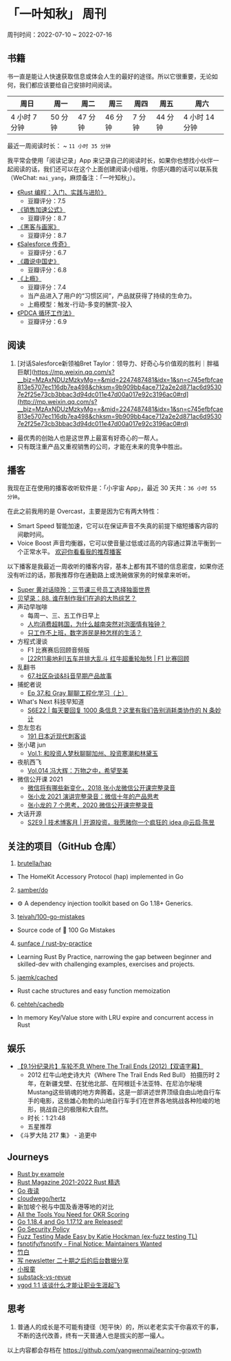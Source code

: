# 「一叶知秋」 周刊

周刊时间：2022-07-10 ~ 2022-07-16

## 书籍

书一直是能让人快速获取信息或体会人生的最好的途径。所以它很重要，无论如何，我们都应该要给自己安排时间阅读。

| 周日 | 周一 | 周二 | 周三 | 周四 | 周五 | 周六 |
|----|----|----|----|----|----|----|
| 4 小时 7 分钟 | 50 分钟 | 47 分钟 | 46 分钟 | 7 分钟 | 44 分钟 | 4 小时 14 分钟 |

最近一周阅读时长： ~ `11 小时 35 分钟`

我平常会使用「阅读记录」App 来记录自己的阅读时长，如果你也想找小伙伴一起阅读的话，我们还可以在这个上面创建阅读小组哦，你感兴趣的话可以联系我（WeChat: `mai_yang`，麻烦备注：「一叶知秋」）。

+ [《Rust 编程：入门、实践与进阶》](https://book.douban.com/subject/35447165/)
  - 豆瓣评分：7.5
+ [《销售加速公式》](https://book.douban.com/subject/35466335/)
  - 豆瓣评分：8.7
+ [《黑客与画家》](https://book.douban.com/subject/6021440/)
  - 豆瓣评分：8.7
+ [《Salesforce 传奇》](https://book.douban.com/subject/35508457/)
  - 豆瓣评分：6.7
+ [《趣说中国史》](https://book.douban.com/subject/35244564/)
  - 豆瓣评分：6.8
+ [《上瘾》](https://book.douban.com/subject/27030507/)
  - 豆瓣评分：7.4
  - 当产品进入了用户的“习惯区间”，产品就获得了持续的生命力。
  - 上瘾模型：触发-行动-多变的酬赏-投入
+ [《PDCA 循环工作法》](https://book.douban.com/subject/35528679/)
  - 豆瓣评分：6.9

## 阅读

1. [对话Salesforce新领袖Bret Taylor：领导力、好奇心与价值观的胜利｜胖福巨献](https://mp.weixin.qq.com/s?__biz=MzAxNDUzMzkyMg==&mid=2247487481&idx=1&sn=c745efbfcae813e5707ec116db7ea498&chksm=9b909bb4ace712a2e2d871ac6d95307e2f25e73cb3bbac3d94dc011e47d00a017e92c3196ac0#rd](http://mp.weixin.qq.com/s?__biz=MzAxNDUzMzkyMg==&mid=2247487481&idx=1&sn=c745efbfcae813e5707ec116db7ea498&chksm=9b909bb4ace712a2e2d871ac6d95307e2f25e73cb3bbac3d94dc011e47d00a017e92c3196ac0#rd)
  - 最优秀的创始人也是这世界上最富有好奇心的一帮人。
  - 只有既注重产品又重视销售的公司，才能在未来的竞争中胜出。

## 播客

我现在正在使用的播客收听软件是：「小宇宙 App」，最近 30 天共：`36 小时 55 分钟`。

在此之前我用的是 Overcast，主要是因为它有两大特性：
- Smart Speed 智能加速，它可以在保证声音不失真的前提下缩短播客内容的间歇时间。
- Voice Boost 声音均衡器，它可以使音量过低或过高的内容通过算法平衡到一个正常水平。
[欢迎你看看我的推荐播客](https://maiyang.me/podcasts/)

以下播客是我最近一周收听的播客内容，基本上都有其不错的信息密度，如果你还没有听过的话，那我推荐你在通勤路上或洗碗做家务的时候拿来听听。

+ [Super 黄对话晓玲：三节课三号员工选择独面世界](https://www.xiaoyuzhoufm.com/episode/61eb4f25cdb3199f9a9cc475)
+ [贝望录：88. 谁在制作我们在追的大热综艺？](https://www.xiaoyuzhoufm.com/episode/62c4136aedabcc8f59c028b6)
+ 声动早咖啡
  - 每周一、三、五工作日早上
  - [人均消费超韩国，为什么越南突然对泡面情有独钟？](https://www.xiaoyuzhoufm.com/episode/62cd74e2fa15142e172516e8)
  - [只工作不上班，数字游民是种怎样的生活？](https://www.xiaoyuzhoufm.com/episode/62cffaab64f141ad8150126f)
+ 方程式漫谈
  - F1 比赛赛后回顾音频版
  - [[22R11奥地利]五车并排大乱斗 红牛超重轮胎愁 | F1 比赛回顾](https://www.xiaoyuzhoufm.com/episode/62cd67c4fa15142e172516e4)
+ 乱翻书
  - [67.社区杂谈&抖音早期产品故事](https://www.xiaoyuzhoufm.com/episode/62c940fc1e4e54330c8d5e57)
+ 捕蛇者说
  - [Ep 37.和 Gray 聊聊工程化学习（上）](https://www.xiaoyuzhoufm.com/episode/62cbc9cb8a98075c7e6017d8)
+ What's Next 科技早知道
  - [S6E22 | 每天要回复 1000 条信息？这里有我们告别消耗类协作的 N 条妙计](https://www.xiaoyuzhoufm.com/episode/62cdefec6915ad5594cc0bbf)
+ 忽左忽右
  - [191 日本近现代刺客谈](https://www.xiaoyuzhoufm.com/episode/62cbefbf7a852d8221d48fc1)
+ 张小珺 jun
  - [Vol.1: 和投资人梦秋聊聊加州、投资寒潮和林黛玉](https://www.xiaoyuzhoufm.com/episode/62cc4eb0fa15142e17251617)
+ 夜航西飞
  - [Vol.014 冯大辉：万物之中，希望至美](https://www.xiaoyuzhoufm.com/episode/62c962c0a4a6d080430be27c)
+ 微信公开课 2021
  - [微信将有哪些新变化，2018 张小龙微信公开课完整录音](https://www.xiaoyuzhoufm.com/episode/600ec37e875ca52f827eedd5)
  - [张小龙 2021 演讲完整录音：微信十年的产品思考](https://www.xiaoyuzhoufm.com/episode/60079ebddb6da6dba828fdf8)
  - [张小龙的 7 个思考，2020 微信公开课完整录音](https://www.xiaoyuzhoufm.com/episode/6007b34aca2eae825672f2e3)
+ 大话开源
  - [S2E9 | 技术博客月 | 开源投资，我愿赌你一个疯狂的 idea @云启·陈昱](https://www.xiaoyuzhoufm.com/episode/60079ebddb6da6dba828fdf8)

## 关注的项目（GitHub 仓库）

1. [brutella/hap](https://github.com/brutella/hap)
  - The HomeKit Accessory Protocol (hap) implemented in Go
2. [samber/do](https://github.com/samber/do)
  - ⚙️ A dependency injection toolkit based on Go 1.18+ Generics.
3. [teivah/100-go-mistakes](https://github.com/teivah/100-go-mistakes)
  - Source code of 📖 100 Go Mistakes
4. [sunface / rust-by-practice](https://github.com/sunface/rust-by-practice)
  - Learning Rust By Practice, narrowing the gap between beginner and skilled-dev with challenging examples, exercises and projects.
5. [jaemk/cached](https://github.com/jaemk/cached)
  - Rust cache structures and easy function memoization
6. [cehteh/cachedb](https://github.com/cehteh/cachedb)
  - In memory Key/Value store with LRU expire and concurrent access in Rust

## 娱乐

- [【9.1分纪录片】车轮不息 Where The Trail Ends (2012)【双语字幕】](https://www.bilibili.com/video/BV1Rs411z7tY)
  + 2012 红牛山地史诗大片《Where The Trail Ends Red Bull》 拍摄历时 2 年，在新疆戈壁、在犹他北部、在阿根廷卡法亚特、在尼泊尔秘境Mustang这些销魂的地方奔腾着。这是一部讲述世界顶级自由山地自行车手的电影，这些雄心勃勃的山地自行车手们在世界各地挑战各种险峻的地形，挑战自己的极限和大自然。
  + 时长：1:21:48
  + 五星推荐
- 《斗罗大陆 217 集》 - 追更中

## Journeys

- [Rust by example](https://doc.rust-lang.org/rust-by-example/)
- [Rust Magazine 2021-2022 Rust 精选](https://rustmagazine.github.io/rust_magazine_2021/)
- [Go 夜读](https://github.com/talkgo/night)
- [cloudwego/hertz](https://github.com/cloudwego/hertz)
- 新加坡个税与中国及香港等地的对比
- [All the Tools You Need for OKR Scoring](https://www.smartsheet.com/content/okr-scoring#:~:text=Assign%20each%20key%20result%20a%20score%20on%20a%20scale%20between,average%20for%20the%20OKR%20score.)
- [Go 1.18.4 and Go 1.17.12 are Released!](https://github.com/golang/go/issues?q=milestone%3AGo1.18.4+label%3ACherryPickApproved)
- [Go Security Policy](https://go.dev/security/policy)
- [Fuzz Testing Made Easy by Katie Hockman (ex-fuzz testing TL)](https://www.gophercon.com/agenda/speakers/1706494)
- [fsnotify/fsnotify - Final Notice: Maintainers Wanted](https://github.com/fsnotify/fsnotify/issues/413)
- [竹白](https://zhubai.love)
- [写 newsletter 二十期之后的后台数据分享](https://www.bilibili.com/video/BV12r4y1V7ox)
- [小报童](https://xiaobot.net/)
- [substack-vs-revue](https://thedigitalmerchant.com/crm/substack-vs-revue/)
- [vgod 1:1 该谈什么才能让职业生涯起飞](https://vgod.medium.com/%E8%BB%9F%E9%AB%94%E5%B7%A5%E7%A8%8B%E5%B8%AB%E7%9A%84%E4%BF%AE%E7%85%89%E8%88%87%E6%88%90%E9%95%B7-5-1-1%E8%A9%B2%E8%AB%87%E4%BB%80%E9%BA%BC%E6%89%8D%E8%83%BD%E8%AE%93%E8%81%B7%E6%B6%AF%E8%B5%B7%E9%A3%9B-eaa10f2df56e)

## 思考

1. 普通人的成长是不可能有捷径（短平快）的，所以老老实实干你喜欢干的事，不断的迭代改善，终有一天普通人也是拔尖的那一撮人。

以上内容都会存档在 https://github.com/yangwenmai/learning-growth
